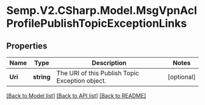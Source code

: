 # Semp.V2.CSharp.Model.MsgVpnAclProfilePublishTopicExceptionLinks
## Properties

Name | Type | Description | Notes
------------ | ------------- | ------------- | -------------
**Uri** | **string** | The URI of this Publish Topic Exception object. | [optional] 

[[Back to Model list]](../README.md#documentation-for-models) [[Back to API list]](../README.md#documentation-for-api-endpoints) [[Back to README]](../README.md)


